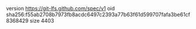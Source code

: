 version https://git-lfs.github.com/spec/v1
oid sha256:f55ab2708b7973fb8acdc6497c2393a77b63f61d599707fafa3be61cf8368429
size 4403
